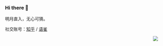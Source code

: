 ### Hi there 👋

明月直入，无心可猜。

社交账号：[知乎](https://www.zhihu.com/people/chen-jia-han) / [语雀](https://www.yuque.com/neverland)

<img align="right" src="https://github-readme-stats.vercel.app/api?username=chenjiahan&show_icons=true&text_color=24292e&bg_color=ffffff&hide_title=true">
